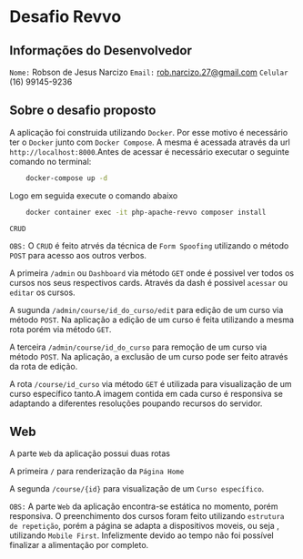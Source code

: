 # Desafio Revvo


## Informações do Desenvolvedor

`Nome:`  Robson de Jesus Narcizo
`Email:` rob.narcizo.27@gmail.com
`Celular` (16) 99145-9236

## Sobre o desafio proposto

A aplicação foi construida utilizando `Docker`. Por esse motivo é necessário ter o `Docker` junto com 
`Docker Compose`. A mesma é acessada através da url `http://localhost:8000`.Antes de acessar é necessário
executar o seguinte comando no terminal:

```bash
    docker-compose up -d
```

Logo em seguida execute o comando abaixo

```bash
    docker container exec -it php-apache-revvo composer install
```

`CRUD`

`OBS:` O `CRUD` é feito atrvés da técnica de `Form Spoofing` utilizando o método `POST` para 
acesso aos outros verbos.

A primeira `/admin` ou `Dashboard` via método `GET` onde é possivel ver todos os cursos nos seus respectivos cards. Através da dash é possivel `acessar` ou `editar` os cursos.

A sugunda `/admin/course/id_do_curso/edit` para edição de um curso via método `POST`. Na aplicação a edição
de um curso é feita utilizando a mesma rota porém via método `GET`.

A terceira `/admin/course/id_do_curso` para remoção de um curso via método `POST`. Na aplicação, a exclusão
de um curso pode ser feito através da rota de edição.

A rota `/course/id_curso` via método `GET` é utilizada para visualização de um curso específico tanto.A imagem contida em cada curso é responsiva se adaptando a diferentes resoluções poupando recursos do servidor.

## Web

A parte `Web` da aplicação possui duas rotas

A primeira `/` para renderização da `Página Home`

A segunda `/course/{id}` para visualização de um `Curso específico`.

`OBS:` A parte `Web` da aplicação encontra-se estática no momento, porém responsiva. O preenchimento dos
cursos foram feito utilizando `estrutura de repetição`, porém a página se adapta a dispositivos moveis, ou 
seja , utilizando `Mobile First`. Infelizmente devido ao tempo não foi possível finalizar a alimentação por completo.



